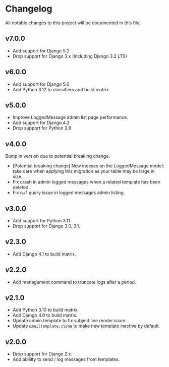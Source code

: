# Changelog

All notable changes to this project will be documented in this file.

## v7.0.0

* Add support for Django 5.2
* Drop support for Django 3.x (including Django 3.2 LTS)

## v6.0.0

* Add support for Django 5.0
* Add Python 3.12 to classifiers and build matrix

## v5.0.0

* Improve LoggedMessage admin list page performance.
* Add support for Django 4.2
* Drop support for Python 3.8

## v4.0.0

Bump in version due to potential breaking change.

* [Potential breaking change] New indexes on the LoggedMessage model; take
care when applying this migration as your table may be large in size.
* Fix crash in admin logged messages when a related template has been deleted.
* Fix n+1 query issue in logged messages admin listing.

## v3.0.0

* Add support for Python 3.11.
* Drop support for Django 3.0, 3.1.

## v2.3.0

* Add Django 4.1 to build matrix.

## v2.2.0

* Add management command to truncate logs after a period.

## v2.1.0

* Add Python 3.10 to build matrix.
* Add Django 4.0 to build matrix.
* Update admin template to fix subject line render issue.
* Update `EmailTemplate.clone` to make new template inactive by default.

## v2.0.0

* Drop support for Django 2.x.
* Add abililty to send / log messages from templates.

